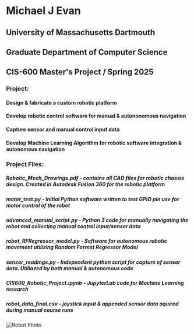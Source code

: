 # Michael J Evan
## University of Massachusetts Dartmouth
## Graduate Department of Computer Science
## CIS-600 Master's Project / Spring 2025

### Project:
#### Design & fabricate a custom robotic platform
#### Develop robotic control software for manual & autononomous navigation 
#### Capture sensor and manual control input data
#### Develop Machine Learning Algorithm for robotic software integration & autonomous navigation

### Project Files:
##### Robotic_Mech_Drawings.pdf - contains all CAD files for robotic chassis design. Created in Autodesk Fusion 360 for the robotic platform
##### motor_test.py - Initial Python software written to test GPIO pin use for motor control of the robot
##### advanced_manual_script.py - Python 3 code for manually navigating the robot and collecting manual control input/sensor data
##### robot_RFRegressor_model.py - Software for autonomous robotic movement utilizing Random Forrest Regressor Model
##### sensor_readings.py - Independent python script for capture of sensor data. Utiliazed by both manual & autonomous code
##### CIS600_Robotic_Project.ipynb - JupyterLab code for Machine Learning research 
##### robot_data_final.csv - joystick input & appended sensor data aquired during manual course runs

![Robot Photo](image/Robot_Photo.png)


